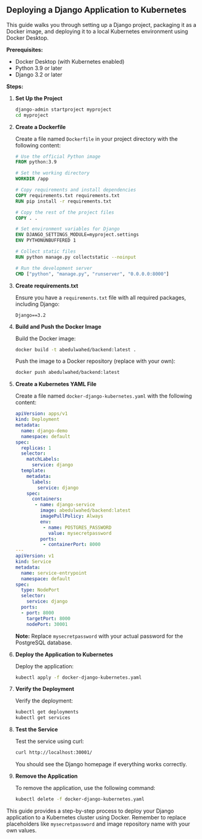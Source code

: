 ## Deploying a Django Application to Kubernetes

This guide walks you through setting up a Django project, packaging it as a Docker image, and deploying it to a local Kubernetes environment using Docker Desktop.

**Prerequisites:**

* Docker Desktop (with Kubernetes enabled)
* Python 3.9 or later
* Django 3.2 or later

**Steps:**

1. **Set Up the Project**

   ```bash
   django-admin startproject myproject
   cd myproject
   ```

2. **Create a Dockerfile**

   Create a file named `Dockerfile` in your project directory with the following content:

   ```dockerfile
   # Use the official Python image
   FROM python:3.9

   # Set the working directory
   WORKDIR /app

   # Copy requirements and install dependencies
   COPY requirements.txt requirements.txt
   RUN pip install -r requirements.txt

   # Copy the rest of the project files
   COPY . .

   # Set environment variables for Django
   ENV DJANGO_SETTINGS_MODULE=myproject.settings
   ENV PYTHONUNBUFFERED 1

   # Collect static files
   RUN python manage.py collectstatic --noinput

   # Run the development server
   CMD ["python", "manage.py", "runserver", "0.0.0.0:8000"]
   ```

3. **Create requirements.txt**

   Ensure you have a `requirements.txt` file with all required packages, including Django:

   ```
   Django==3.2
   ```

4. **Build and Push the Docker Image**

   Build the Docker image:

   ```bash
   docker build -t abedulwahed/backend:latest .
   ```

   Push the image to a Docker repository (replace with your own):

   ```bash
   docker push abedulwahed/backend:latest
   ```

5. **Create a Kubernetes YAML File**

   Create a file named `docker-django-kubernetes.yaml` with the following content:

   ```yaml
   apiVersion: apps/v1
   kind: Deployment
   metadata:
     name: django-demo
     namespace: default
   spec:
     replicas: 1
     selector:
       matchLabels:
         service: django
     template:
       metadata:
         labels:
           service: django
       spec:
         containers:
          - name: django-service
            image: abedulwahed/backend:latest
            imagePullPolicy: Always
            env:
             - name: POSTGRES_PASSWORD
               value: mysecretpassword
            ports:
             - containerPort: 8000
   ---
   apiVersion: v1
   kind: Service
   metadata:
     name: service-entrypoint
     namespace: default
   spec:
     type: NodePort
     selector:
       service: django
     ports:
     - port: 8000
       targetPort: 8000
       nodePort: 30001
   ```

   **Note:** Replace `mysecretpassword` with your actual password for the PostgreSQL database.

6. **Deploy the Application to Kubernetes**

   Deploy the application:

   ```bash
   kubectl apply -f docker-django-kubernetes.yaml
   ```

7. **Verify the Deployment**

   Verify the deployment:

   ```bash
   kubectl get deployments
   kubectl get services
   ```

8. **Test the Service**

   Test the service using curl:

   ```bash
   curl http://localhost:30001/
   ```

   You should see the Django homepage if everything works correctly.

9. **Remove the Application**

   To remove the application, use the following command:

   ```bash
   kubectl delete -f docker-django-kubernetes.yaml
   ```

This guide provides a step-by-step process to deploy your Django application to a Kubernetes cluster using Docker. Remember to replace placeholders like `mysecretpassword` and image repository name with your own values.
